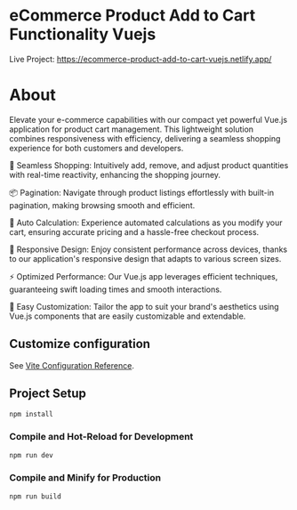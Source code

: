 # eCommerce Product Add to Cart Functionality Vuejs

Live Project: https://ecommerce-product-add-to-cart-vuejs.netlify.app/

# About

Elevate your e-commerce capabilities with our compact yet powerful Vue.js application for product cart management. This lightweight solution combines responsiveness with efficiency, delivering a seamless shopping experience for both customers and developers.

🛒 Seamless Shopping: Intuitively add, remove, and adjust product quantities with real-time reactivity, enhancing the shopping journey.

📦 Pagination: Navigate through product listings effortlessly with built-in pagination, making browsing smooth and efficient.

🔄 Auto Calculation: Experience automated calculations as you modify your cart, ensuring accurate pricing and a hassle-free checkout process.

🎨 Responsive Design: Enjoy consistent performance across devices, thanks to our application's responsive design that adapts to various screen sizes.

⚡ Optimized Performance: Our Vue.js app leverages efficient techniques, guaranteeing swift loading times and smooth interactions.

🔧 Easy Customization: Tailor the app to suit your brand's aesthetics using Vue.js components that are easily customizable and extendable.

## Customize configuration

See [Vite Configuration Reference](https://vitejs.dev/config/).

## Project Setup

```sh
npm install
```

### Compile and Hot-Reload for Development

```sh
npm run dev
```

### Compile and Minify for Production

```sh
npm run build
```
